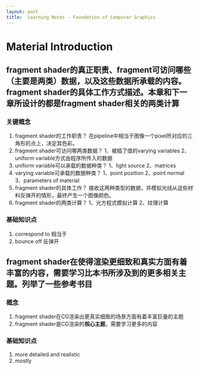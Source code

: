 ```yaml
---
layout: post
title:  Learning Notes - Foundation of Computer Graphics 
---
```


# Material Introduction

## fragment shader的真正职责、fragment可访问哪些（主要是两类）数据，以及这些数据所承载的内容。fragment shader的具体工作方式描述。本章和下一章所设计的都是fragment shader相关的两类计算
### 关键概念
1. fragment shader的工作职责？ 在pipeline中相当于图像一个pixel所对应的三角形的点上，决定其色彩。
2. fragment shader可访问哪两类数据？ 1、被插了值的varying variables 2、uniform variable方式由程序所传入的数据
3. uniform variable可以承载的数据种类？  1、light source 2、matrices
4. varying variable可承载的数据种类？ 1、point position 2、point normal 3、parameters of material 
5. fragment shader的具体工作？ 接收这两种类型的数据，并模拟光线从这些材料反弹开的情形，最终产生一个图像颜色。
6. fragment shader的两类计算？ 1、光方程式模拟计算 2、纹理计算

### 基础知识点
1. correspond to 相当于
2. bounce off 反弹开

## fragment shader在使得渲染更细致和真实方面有着丰富的内容，需要学习比本书所涉及到的更多相关主题。列举了一些参考书目
### 概念
1. fragment shader在CG渲染出更真实细致的场景方面有着丰富巨量的主题
2. fragment shader是CG渲染的**核心主题**，需要学习更多的内容

### 基础知识点
1. more detailed and realistic
2. mostly

